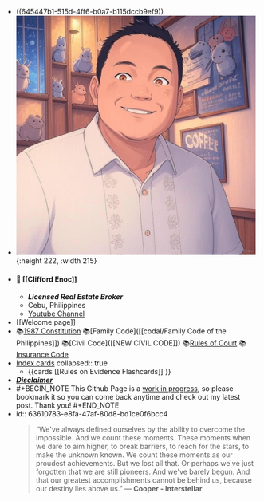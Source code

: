 - ((645447b1-515d-4ff6-b0a7-b115dccb9ef9))
- ![IMG_4642.JPG](../assets/IMG_4642_1743342510124_0.JPG){:height 222, :width 215}
- #### 🙌 **[[Clifford Enoc]]**
	- ***Licensed Real Estate Broker***
	- Cebu, Philippines
	- [Youtube Channel](https://www.youtube.com/cliffordenoc)
- [[Welcome page]]
- 📚[1987 Constitution]([[CONSTI_1987_Annotated]]) 📚[Family Code]([[codal/Family Code of the Philippines]]) 📚[Civil Code]([[NEW CIVIL CODE]]) 📚[Rules of Court]([[ROC_Annotated]]) 📚[Insurance Code]([[codal/Special_Laws/The_Insurance_Code]])
- [Index cards]([[Index_Cards]])
  collapsed:: true
	- {{cards [[Rules on Evidence Flashcards]] }}
- [***Disclaimer***](((635b3d4a-3926-469b-8dd5-980f6f7c1721)))
- #+BEGIN_NOTE
  This Github Page is a [work in progress]([[WIP]]), so please bookmark it so you can come back anytime and check out my latest post. Thank you!
  #+END_NOTE
- id:: 63610783-e8fa-47af-80d8-bd1ce0f6bcc4
  > “We've always defined ourselves by the ability to overcome the impossible. And we count these moments. These moments when we dare to aim higher, to break barriers, to reach for the stars, to make the unknown known. We count these moments as our proudest achievements. But we lost all that. Or perhaps we've just forgotten that we are still pioneers. And we've barely begun. And that our greatest accomplishments cannot be behind us, because our destiny lies above us.” ― **Cooper - Interstellar**